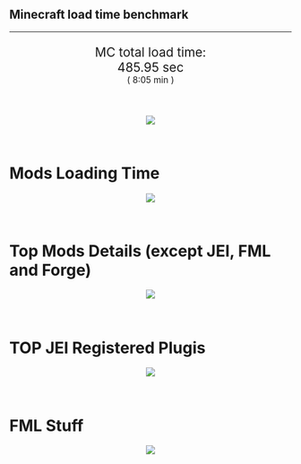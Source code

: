 ## Minecraft load time benchmark


---

<p align="center" style="font-size:160%;">
MC total load time:<br>
485.95 sec
<br>
<sup><sub>(
8:05 min
)</sub></sup>
</p>

<br>


<p align="center">
<img src="https://quickchart.io/chart?w=400&h=30&c={
  type: 'horizontalBar',
  data: {
    datasets: [
      {label:      'MODS:', data: [284.05]},
      {label: 'FML stuff:', data: [201.90]}
    ]
  },
  options: {
    scales: {
      xAxes: [{display: false,stacked: true}],
      yAxes: [{display: false,stacked: true}],
    },
    elements: {rectangle: {borderWidth: 2}},
    legend: {display: false,},
    plugins: {datalabels: {color: 'white',formatter: (value, context) =>
      [context.dataset.label, value].join(' ')
    }}
  }
}"/>
</p>

<br>

# Mods Loading Time
<p align="center">
<img src="https://quickchart.io/chart?w=400&h=300&c={
  type: 'outlabeledPie',
  options: {
    cutoutPercentage: 25,
    plugins: {
      legend: !1,
      outlabels: {
        stretch: 5,
        padding: 1,
        text: (v,i)=>[
          v.labels[v.dataIndex],' ',
          (v.percent*1000|0)/10,
          String.fromCharCode(37)].join('')
      }
    }
  },
  data: {...
`
436e17  17.19s Had Enough Items;
3C6315  20.84s Had Enough Items (Plugins);
516fa8  12.37s Ender IO;
a651a8  10.50s IndustrialCraft 2;
813e81   9.91s OpenComputers;
8f3087   8.72s Forge Mod Loader;
5161a8   7.52s CraftTweaker2;
495797   8.59s CraftTweaker2 (Script Loading);
8f304e   6.54s Astral Sorcery;
8c2ccd   5.92s Immersive Engineering;
213664   5.17s Forestry;
6e175e   4.95s Recurrent Complex;
538f30   4.19s Animania;
308f53   4.14s Village Names;
436e17   3.97s Integrated Dynamics;
a86e51   3.91s Extra Utilities 2;
308f7e   3.80s Quark: RotN Edition;
3e68ba   3.57s AE2 Unofficial Extended Life;
ba3eb8   3.39s Cyclic;
cd922c   3.33s NuclearCraft;
649e21   3.15s OpenBlocks;
3e8160   3.04s The Twilight Forest;
444444  70.97s 41 Other mods;
333333  59.95s 175 'Fast' mods (load 1.0s - 0.1s);
222222   7.02s 217 'Instant' mods (load %3C 0.1s)
`
    .split(';').reduce((a, l) => {
      l.match(/(\w{6}) *(\d*\.\d*)s (.*)/)
      .slice(1).map((a, i) => [[String.fromCharCode(35),a].join(''), parseFloat(a), a][i])
      .forEach((s, i) => 
        [a.datasets[0].backgroundColor, a.datasets[0].data, a.labels][i].push(s)
      );
      return a
    }, {
      labels: [],
      datasets: [{
        backgroundColor: [],
        data: [],
        borderColor: 'rgba(22,22,22,0.3)',
        borderWidth: 1
      }]
    })
  }
}"/>
</p>

<br>

# Top Mods Details (except JEI, FML and Forge)
<p align="center">
<img src="https://quickchart.io/chart?w=400&h=450&c={
  options: {
    scales: {
      xAxes: [{stacked: true}],
      yAxes: [{stacked: true}],
    },
    plugins: {
      datalabels: {
        anchor: 'end',
        align: 'top',
        color: 'white',
        backgroundColor: 'rgba(46, 140, 171, 0.6)',
        borderColor: 'rgba(41, 168, 194, 1.0)',
        borderWidth: 0.5,
        borderRadius: 3,
        padding: 0,
        font: {size:10},
        formatter: (v,ctx) => 
          ctx.datasetIndex!=ctx.chart.data.datasets.length-1 ? null
            : [((ctx.chart.data.datasets.reduce((a,b)=>a- -b.data[ctx.dataIndex],0)*10)|0)/10,'s'].join('')
      },
      colorschemes: {
        scheme: 'office.Damask6'
      }
    }
  },
  type: 'bar',
  data: {...(() => {
    let a = { labels: [], datasets: [] };
`
1: Construction;
2: Loading Resources;
3: PreInitialization;
4: Initialization;
5: InterModComms$IMC;
6: PostInitialization;
7: LoadComplete;
8: ModIdMapping
`
    .split(';')
      .map(l => l.match(/\d: (.*)/).slice(1))
      .forEach(([name]) => a.datasets.push({ label: name, data: [] }));
`
                          1      2      3      4      5      6      7      8  ;
Ender IO              |  1.76|  0.01|  4.23|  0.59|  3.62|  0.14|  0.00|  2.02;
IndustrialCraft 2     |  0.75|  0.02|  8.32|  1.15|  0.00|  0.26|  0.00|  0.00;
OpenComputers         |  0.19|  0.02|  6.08|  3.32|  0.30|  0.00|  0.00|  0.00;
CraftTweaker2         |  0.62|  0.00|  3.62|  0.01|  0.00|  3.26|  0.01|  0.00;
Astral Sorcery        |  0.22|  0.01|  4.33|  1.48|  0.00|  0.51|  0.00|  0.00;
Immersive Engineering |  1.01|  0.01|  1.28|  1.24|  0.00|  2.38|  0.00|  0.00;
Forestry              |  0.39|  0.01|  3.34|  1.06|  0.00|  0.37|  0.00|  0.00;
Recurrent Complex     |  0.26|  0.01|  0.69|  0.94|  0.00|  3.05|  0.00|  0.00;
Animania              |  0.32|  0.00|  3.38|  0.11|  0.00|  0.39|  0.00|  0.00;
Village Names         |  0.12|  0.00|  3.83|  0.19|  0.00|  0.00|  0.00|  0.00;
Integrated Dynamics   |  0.21|  0.01|  3.70|  0.06|  0.00|  0.00|  0.00|  0.00;
Extra Utilities 2     |  0.07|  0.01|  3.55|  0.07|  0.00|  0.22|  0.00|  0.00
`
    .split(';').slice(1)
      .map(l => l.split('|').map(s => s.trim()))
      .forEach(([name, ...arr], i) => {
        a.labels.push(name);
        arr.forEach((v, j) => a.datasets[j].data[i] = v)
      }); return a
  })()}
}"/>
</p>

<br>

# TOP JEI Registered Plugis
<p align="center">
<img src="https://quickchart.io/chart?w=700&c={
  options: {
    elements: { rectangle: { borderWidth: 1 } },
    legend: false
  },
  type: 'horizontalBar',
    data: {...(() => {
      let a = {
        labels: [], datasets: [{
          backgroundColor: 'rgba(0, 99, 132, 0.5)',
          borderColor: 'rgb(0, 99, 132)',
          data: []
        }]
      };
`
  2.49: li.cil.oc.integration.jei.ModPluginOpenComputers;
  2.35: cofh.thermalexpansion.plugins.jei.JEIPluginTE;
  1.69: com.github.sokyranthedragon.mia.integrations.jer.JeiJerIntegration$1;
  1.37: crazypants.enderio.machines.integration.jei.MachinesPlugin;
  1.33: jeresources.jei.JEIConfig;
  1.07: forestry.factory.recipes.jei.FactoryJeiPlugin;
  0.93: com.rwtema.extrautils2.crafting.jei.XUJEIPlugin;
  0.81: mezz.jei.plugins.vanilla.VanillaPlugin;
  0.74: ic2.jeiIntegration.SubModule;
  0.67: knightminer.tcomplement.plugin.jei.JEIPlugin;
  0.67: com.buuz135.thaumicjei.ThaumcraftJEIPlugin;
  0.63: nc.integration.jei.NCJEI;
  0.55: com.buuz135.industrial.jei.JEICustomPlugin;
  0.44: crazypants.enderio.base.integration.jei.JeiPlugin;
  0.30: com.lothrazar.cyclicmagic.compat.jei.JEIPlugin;
  4.80: Other 130 Plugins
`
        .split(';')
        .map(l => l.split(':'))
        .forEach(([time, name]) => {
          a.labels.push(name);
          a.datasets[0].data.push(time)
        })
        ; return a
    })()
  }
}"/>
</p>

<br>

# FML Stuff
<p align="center">
<img src="https://quickchart.io/chart?w=500&h=400&c={
  options: {
    rotation: Math.PI,
    cutoutPercentage: 55,
    plugins: {
      legend: !1,
      outlabels: {
        stretch: 5,
        padding: 1,
        text: (v)=>v.labels
      },
      doughnutlabel: {
        labels: [
          {
            text: 'FML stuff:',
            color: 'rgba(128, 128, 128, 0.5)',
            font: {size: 18}
          },
          {
            text: [201.90,'s'].join(''),
            color: 'rgba(128, 128, 128, 1)',
            font: {size: 22}
          }
        ]
      },
    }
  },
  type: 'outlabeledPie',
  data: {...(() => {
    let a = {
      labels: [],
      datasets: [{
        backgroundColor: [],
        data: [],
        borderColor: 'rgba(22,22,22,0.3)',
        borderWidth: 2
      }]
    };
`
993A00   1.44s Loading sounds;
994400   1.51s Loading Resource - SoundHandler;
994F00  29.03s ModelLoader: blocks;
995900  10.38s ModelLoader: items;
996300   9.94s ModelLoader: baking;
996D00   1.59s Applying remove recipe actions;
997700   0.16s Applying remove furnace recipe actions;
998200   0.94s Indexing ingredients;
444444 146.91s Other
`
    .split(';')
      .map(l => l.match(/(\w{6}) *(\d*\.\d*)s (.*)/))
      .forEach(([, col, time, name]) => {
        a.labels.push([name, ' ', time, 's'].join(''));
        a.datasets[0].data.push(parseFloat(time));
        a.datasets[0].backgroundColor.push([String.fromCharCode(35), col].join(''))
      })
      ; return a
  })()}
}"/>
</p>

<br>

